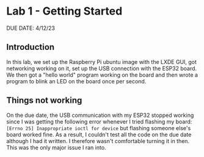 # Lab 1 - Getting Started
DUE DATE: 4/12/23
## Introduction
In this lab, we set up the Raspberry Pi ubuntu image with the LXDE GUI, got networking working on it, set up the USB 
connection with the ESP32 board. We then got a "hello world" program working on the board and then wrote a program to 
blink an LED on the board once per second.

## Things not working
On the due date, the USB communication with my ESP32 stopped working since I was getting the following error whenever I 
tried flashing my board: `[Errno 25] Inappropriate ioctl for device` but flashing someone else's board worked fine. As a result, I couldn't test all the code on the due date although I had it written. I therefore wasn't comfortable turning it in then. This was the only major issue I ran into. 
